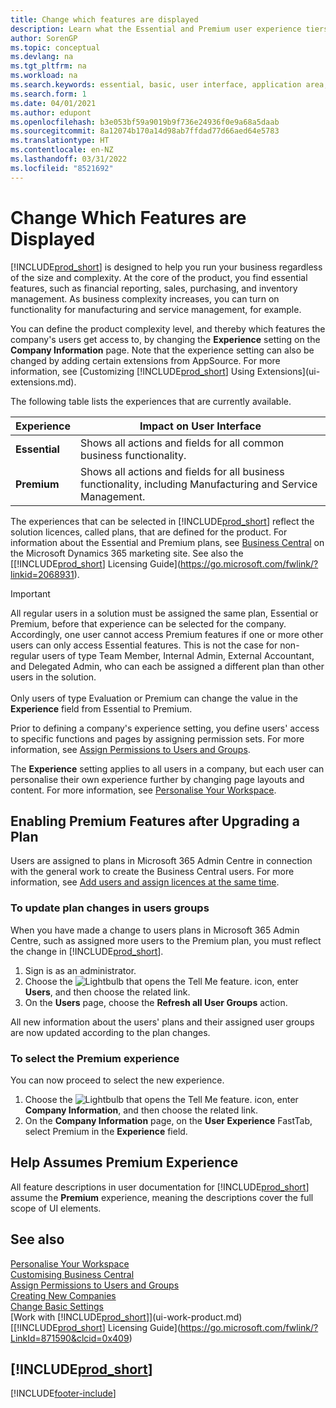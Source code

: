 ```yaml
---
title: Change which features are displayed
description: Learn what the Essential and Premium user experience tiers mean for the user interface, application areas, and your company.
author: SorenGP
ms.topic: conceptual
ms.devlang: na
ms.tgt_pltfrm: na
ms.workload: na
ms.search.keywords: essential, basic, user interface, application area, experience
ms.search.form: 1
ms.date: 04/01/2021
ms.author: edupont
ms.openlocfilehash: b3e053bf59a9019b9f736e24936f0e9a68a5daab
ms.sourcegitcommit: 8a12074b170a14d98ab7ffdad77d66aed64e5783
ms.translationtype: HT
ms.contentlocale: en-NZ
ms.lasthandoff: 03/31/2022
ms.locfileid: "8521692"
---
```

# <a name="change-which-features-are-displayed"></a>Change Which Features are Displayed
[!INCLUDE[prod_short](includes/prod_short.md)] is designed to help you run your business regardless of the size and complexity. At the core of the product, you find essential features, such as financial reporting, sales, purchasing, and inventory management. As business complexity increases, you can turn on functionality for manufacturing and service management, for example.

You can define the product complexity level, and thereby which features the company's users get access to, by changing the **Experience** setting on the **Company Information** page. Note that the experience setting can also be changed by adding certain extensions from AppSource. For more information, see [Customizing [!INCLUDE[prod_short](includes/prod_short.md)] Using Extensions](ui-extensions.md).

The following table lists the experiences that are currently available.

| Experience | Impact on User Interface |
| --- | --- |
| **Essential** |Shows all actions and fields for all common business functionality.|
| **Premium** |Shows all actions and fields for all business functionality, including Manufacturing and Service Management.|

The experiences that can be selected in [!INCLUDE[prod_short](includes/prod_short.md)] reflect the solution licences, called plans, that are defined for the product. For information about the Essential and Premium plans, see [Business Central](https://go.microsoft.com/fwlink/?linkid=870242) on the Microsoft Dynamics 365 marketing site. See also the [[!INCLUDE[prod_short](includes/prod_short.md)] Licensing Guide](https://go.microsoft.com/fwlink/?linkid=2068931).

> [!IMPORTANT]  
> All regular users in a solution must be assigned the same plan, Essential or Premium, before that experience can be selected for the company. Accordingly, one user cannot access Premium features if one or more other users can only access Essential features. This is not the case for non-regular users of type Team Member, Internal Admin, External Accountant, and Delegated Admin, who can each be assigned a different plan than other users in the solution.<br /><br /> Only users of type Evaluation or Premium can change the value in the **Experience** field from Essential to Premium.

Prior to defining a company's experience setting, you define users' access to specific functions and pages by assigning permission sets. For more information, see [Assign Permissions to Users and Groups](ui-define-granular-permissions.md).

The **Experience** setting applies to all users in a company, but each user can personalise their own experience further by changing page layouts and content. For more information, see [Personalise Your Workspace](ui-personalization-user.md).

## <a name="enabling-premium-features-after-upgrading-a-plan"></a>Enabling Premium Features after Upgrading a Plan
Users are assigned to plans in Microsoft 365 Admin Centre in connection with the general work to create the Business Central users. For more information, see [Add users and assign licences at the same time](/microsoft-365/admin/add-users/add-users?view=o365-worldwide&preserve-view=true).

### <a name="to-update-plan-changes-in-users-groups"></a>To update plan changes in users groups
When you have made a change to users plans in Microsoft 365 Admin Centre, such as assigned more users to the Premium plan, you must reflect the change in [!INCLUDE[prod_short](includes/prod_short.md)].

1. Sign is as an administrator.
2. Choose the ![Lightbulb that opens the Tell Me feature.](media/ui-search/search_small.png "Tell me what you want to do") icon, enter **Users**, and then choose the related link.
3. On the **Users** page, choose the **Refresh all User Groups** action.

All new information about the users' plans and their assigned user groups are now updated according to the plan changes.

### <a name="to-select-the-premium-experience"></a>To select the Premium experience
You can now proceed to select the new experience.
1. Choose the ![Lightbulb that opens the Tell Me feature.](media/ui-search/search_small.png "Tell me what you want to do") icon, enter **Company Information**, and then choose the related link.
2. On the **Company Information** page, on the **User Experience** FastTab, select Premium  in the **Experience** field.

## <a name="help-assumes-premium-experience"></a>Help Assumes Premium Experience
All feature descriptions in user documentation for [!INCLUDE[prod_short](includes/prod_short.md)] assume the **Premium** experience, meaning the descriptions cover the full scope of UI elements.

## <a name="see-also"></a>See also
[Personalise Your Workspace](ui-personalization-user.md)  
[Customising Business Central](ui-customizing-overview.md)  
[Assign Permissions to Users and Groups](ui-define-granular-permissions.md)  
[Creating New Companies](about-new-company.md)  
[Change Basic Settings](ui-change-basic-settings.md)  
[Work with [!INCLUDE[prod_short](includes/prod_short.md)]](ui-work-product.md)  
[[!INCLUDE[prod_short](includes/prod_short.md)] Licensing Guide](https://go.microsoft.com/fwlink/?LinkId=871590&clcid=0x409)

## [!INCLUDE[prod_short](includes/free_trial_md.md)]  


[!INCLUDE[footer-include](includes/footer-banner.md)]